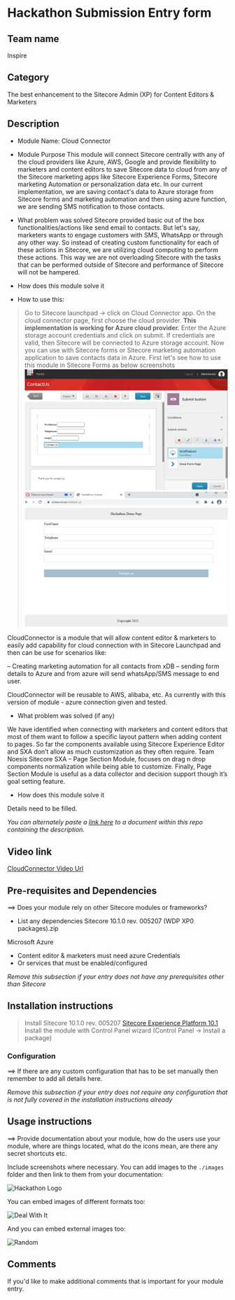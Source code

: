 
# Hackathon Submission Entry form

## Team name

Inspire

## Category

The best enhancement to the Sitecore Admin (XP) for Content Editors & Marketers

## Description
 - Module Name: Cloud Connector

 - Module Purpose
This module will connect Sitecore centrally with any of the cloud providers like Azure, AWS, Google and provide flexibility to marketers and content editors to save Sitecore data to cloud from any of the Sitecore marketing apps like Sitecore Experience Forms, Sitecore marketing Automation or personalization data etc. In our current implementation, we are saving contact's data to Azure storage from Sitecore forms and marketing automation and then using azure function, we are sending SMS notification to those contacts. 

 - What problem was solved
Sitecore provided basic out of the box functionalities/actions like send email to contacts. But let's say, marketers wants to engage customers with SMS, WhatsApp or through any other way. 
So instead of creating custom functionality for each of these actions in Sitecore, we are utilizing cloud computing to perform these actions.
This way we are not overloading Sitecore with the tasks that can be performed outside of Sitecore and performance of Sitecore will not be hampered.

 -   How does this module solve it



 - How to use this:
> Go to Sitecore launchpad -> click on Cloud Connector app.
> On the cloud connector page, first choose the cloud provider. **This implementation is working for Azure cloud provider.**
> Enter the Azure storage account credentials and click on submit.
> If credentials are valid, then Sitecore will be connected to Azure storage account. 
> Now you can use with Sitecore forms or Sitecore marketing automation application to save contacts data in Azure.
> First let's see how to use this module in Sitecore Forms as below screenshots
> ![SendToAzure Custom Action button on Form](docs/images/SendToAzure-CustomButton.PNG?raw=true "Azure Custom Action")
> ![Contact us page View](docs/images/contact-us-page.PNG?raw=true "Contact Us Page")




CloudConnector is a module that will allow content editor & marketers to easily add capability for cloud connection with in Sitecore Launchpad and then can be use for scenarios like:

– Creating marketing automation for all contacts from xDB
– sending form details to Azure and from azure will send whatsApp/SMS message to end user.

CloudConnector will be reusable to AWS, alibaba, etc. As currently with this version of module - azure connection given and tested.

  - What problem was solved (if any)

We have identified when connecting with marketers and content editors that most of them want to follow a specific layout pattern when adding content to pages. So far the components available using Sitecore Experience Editor and SXA don’t allow as much customization as they often require. Team Noesis Sitecore SXA – Page Section Module, focuses on drag n drop components normalization while being able to customize. Finally, Page Section Module is useful as a data collector and decision support though it’s goal setting feature.

   - How does this module solve it

Details need to be filled.


_You can alternately paste a [link here](#docs) to a document within this repo containing the description._

## Video link

[CloudConnector Video Url](#https://www.youtube.com/watch?v=Il6v5sHQ)


## Pre-requisites and Dependencies

⟹ Does your module rely on other Sitecore modules or frameworks?

- List any dependencies
Sitecore 10.1.0 rev. 005207 (WDP XP0 packages).zip

Microsoft Azure
- Content editor & marketers must need azure Credentials
- Or services that must be enabled/configured

_Remove this subsection if your entry does not have any prerequisites other than Sitecore_

## Installation instructions

> Install Sitecore 10.1.0 rev. 005207 [Sitecore Experience Platform 10.1](https://dev.sitecore.net/Downloads/Sitecore_Experience_Platform/101/Sitecore_Experience_Platform_101.aspx)
> Install the module with Control Panel wizard (Control Panel -> Install a package)


### Configuration
⟹ If there are any custom configuration that has to be set manually then remember to add all details here.

_Remove this subsection if your entry does not require any configuration that is not fully covered in the installation instructions already_

## Usage instructions
⟹ Provide documentation about your module, how do the users use your module, where are things located, what do the icons mean, are there any secret shortcuts etc.

Include screenshots where necessary. You can add images to the `./images` folder and then link to them from your documentation:

![Hackathon Logo](docs/images/hackathon.png?raw=true "Hackathon Logo")

You can embed images of different formats too:

![Deal With It](docs/images/deal-with-it.gif?raw=true "Deal With It")

And you can embed external images too:

![Random](https://thiscatdoesnotexist.com/)

## Comments
If you'd like to make additional comments that is important for your module entry.
